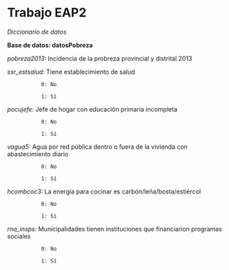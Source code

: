 # Trabajo EAP2
_Diccionario de datos_

**Base de datos: datosPobreza** 

_pobreza2013:_ Incidencia de la probreza provincial y distrital 2013

_ssr_estsalud:_ Tiene establecimiento de salud

               0: No

               1: Sí

_pocujefe:_ Jefe de hogar con educación primaria incompleta

               0: No

               1: Sí

_vagua5:_ Agua por red pública dentro o fuera de la vivienda con abastecimiento diario
            
               0: No
               
               1: Sí
               
_hcombcoc3:_ La energía para cocinar es carbón/leña/bosta/estiércol

               0: No

               1: Sí

_rna_insps:_ Municipalidades tienen instituciones que financiarion programas sociales

               0: No

               1: Sí

